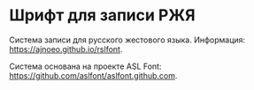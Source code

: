 # Шрифт для записи РЖЯ

Система записи для русского жестового языка. Информация: https://ajnoeo.github.io/rslfont. 

Система основана на проекте ASL Font: https://github.com/aslfont/aslfont.github.com.